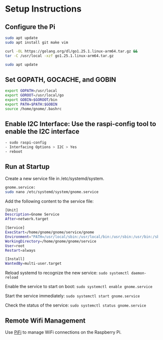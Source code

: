 # Setup Instructions

## Configure the Pi
```sh
sudo apt update
sudo apt install git make vim

curl -OL https://golang.org/dl/go1.25.1.linux-arm64.tar.gz &&
tar -C /usr/local -xzf go1.25.1.linux-arm64.tar.gz

sudo apt update
```

## Set GOPATH, GOCACHE, and GOBIN
```sh
export GOPATH=/usr/local
export GOROOT=/usr/local/go
export GOBIN=$GOROOT/bin
export PATH=$PATH:$GOBIN
source /home/gnome/.bashrc
```

## Enable I2C Interface: Use the raspi-config tool to enable the I2C interface
```sh
- sudo raspi-config
- Interfacing Options > I2C > Yes
- reboot
```


## Run at Startup
Create a new service file in /etc/systemd/system.
```sh
gnome.service:
sudo nano /etc/systemd/system/gnome.service
```

Add the following content to the service file:
```sh
[Unit]
Description=Gnome Service
After=network.target

[Service]
ExecStart=/home/gnome/gnome/service/gnome
Environment="PATH=/usr/local/sbin:/usr/local/bin:/usr/sbin:/usr/bin:/sbin:/bin:/usr/local/games:/usr/games:/home/gnome/go/bin:/usr/libexec/bluetooth"
WorkingDirectory=/home/gnome/gnome/service
User=root
Restart=always

[Install]
WantedBy=multi-user.target
```

Reload systemd to recognize the new service:
`sudo systemctl daemon-reload`

Enable the service to start on boot:
`sudo systemctl enable gnome.service`

Start the service immediately:
`sudo systemctl start gnome.service`

Check the status of the service:
`sudo systemctl status gnome.service`

## Remote Wifi Management

Use [PiFi](https://github.com/ztkent/pifi) to manage WiFi connections on the Raspberry Pi.
